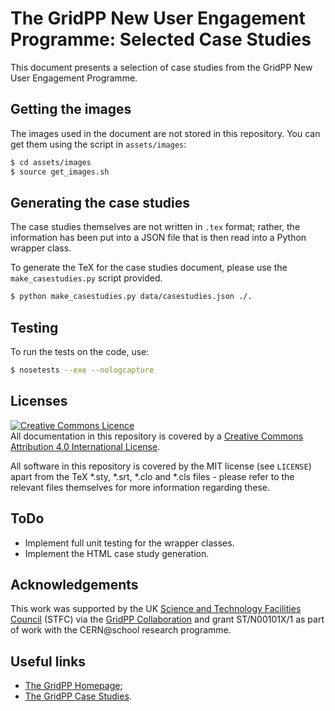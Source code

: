 The GridPP New User Engagement Programme: Selected Case Studies
===============================================================
This document presents a selection of case studies from the
GridPP New User Engagement Programme.

## Getting the images
The images used in the document are not stored in this repository.
You can get them using the script in `assets/images`:

```bash
$ cd assets/images
$ source get_images.sh
```

## Generating the case studies
The case studies themselves are not written in `.tex` format;
rather, the information has been put into a JSON file
that is then read into a Python wrapper class.

To generate the TeX for the case studies document, please use
the `make_casestudies.py` script provided.

```bash
$ python make_casestudies.py data/casestudies.json ./.
```

## Testing
To run the tests on the code, use:

```bash
$ nosetests --exe --nologcapture
```

## Licenses
<a rel="license" href="http://creativecommons.org/licenses/by/4.0/"><img alt="Creative Commons Licence" style="border-width:0" src="https://i.creativecommons.org/l/by/4.0/88x31.png" /></a>
<br />
All documentation in this repository is covered by a
<a rel="license" href="http://creativecommons.org/licenses/by/4.0/">Creative Commons Attribution 4.0 International License</a>.

All software in this repository is covered by the MIT license (see `LICENSE`)
apart from the TeX *.sty, *.srt, *.clo and *.cls files - please refer to the
relevant files themselves for more information regarding these.

## ToDo

* Implement full unit testing for the wrapper classes.
* Implement the HTML case study generation.

## Acknowledgements
This work was supported by the UK
[Science and Technology Facilities Council](http://www.stfc.ac.uk)
(STFC) via the [GridPP Collaboration](http://www.gridpp.ac.uk)
and grant ST/N00101X/1 as part of work with the CERN@school research
programme.


## Useful links

* [The GridPP Homepage](http://www.gridpp.ac.uk);
* [The GridPP Case Studies](http://www.gridpp.ac.uk/users/case-studies).
